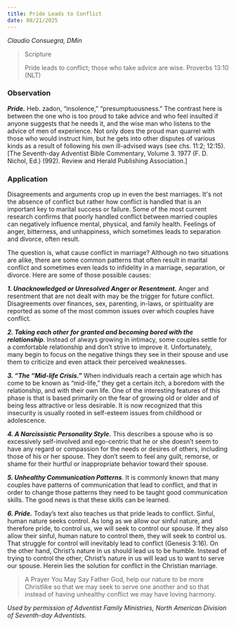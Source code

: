 ```yaml
---
title: Pride Leads to Conflict
date: 08/21/2025
---
```


_Claudio Consuegra, DMin_

> <p>Scripture</p>
> Pride leads to conflict; those who take advice are wise. Proverbs 13:10 (NLT)

### Observation

_**Pride.**_ Heb. zadon, “insolence,” “presumptuousness.” The contrast here is between the one who is too proud to take advice and who feel insulted if anyone suggests that he needs it, and the wise man who listens to the advice of men of experience. Not only does the proud man quarrel with those who would instruct him, but he gets into other disputes of various kinds as a result of following his own ill-advised ways (see chs. 11:2; 12:15). [The Seventh-day Adventist Bible Commentary, Volume 3. 1977 (F. D. Nichol, Ed.) (992). Review and Herald Publishing Association.]

### Application

Disagreements and arguments crop up in even the best marriages. It's not the absence of conflict but rather how conflict is handled that is an important key to marital success or failure. Some of the most current research confirms that poorly handled conflict between married couples can negatively influence mental, physical, and family health. Feelings of anger, bitterness, and unhappiness, which sometimes leads to separation and divorce, often result.

The question is, what cause conflict in marriage? Although no two situations are alike, there are some common patterns that often result in marital conflict and sometimes even leads to infidelity in a marriage, separation, or divorce. Here are some of those possible causes:

_**1. Unacknowledged or Unresolved Anger or Resentment.**_ Anger and resentment that are not dealt with may be the trigger for future conflict. Disagreements over finances, sex, parenting, in-laws, or spirituality are reported as some of the most common issues over which couples have conflict.

_**2. Taking each other for granted and becoming bored with the relationship**_. Instead of always growing in intimacy, some couples settle for a comfortable relationship and don’t strive to improve it. Unfortunately, many begin to focus on the negative things they see in their spouse and use them to criticize and even attack their perceived weaknesses.

_**3. “The “Mid-life Crisis.”**_ When individuals reach a certain age which has come to be known as “mid-life,” they get a certain itch, a boredom with the relationship, and with their own life. One of the interesting features of this phase is that is based primarily on the fear of growing old or older and of being less attractive or less desirable. It is now recognized that this insecurity is usually rooted in self-esteem issues from childhood or adolescence.

_**4. A Narcissistic Personality Style.**_ This describes a spouse who is so excessively self-involved and ego-centric that he or she doesn’t seem to have any regard or compassion for the needs or desires of others, including those of his or her spouse. They don’t seem to feel any guilt, remorse, or shame for their hurtful or inappropriate behavior toward their spouse.

_**5. Unhealthy Communication Patterns**_. It is commonly known that many couples have patterns of communication that lead to conflict, and that in order to change those patterns they need to be taught good communication skills. The good news is that these skills can be learned.

_**6. Pride.**_ Today’s text also teaches us that pride leads to conflict. Sinful, human nature seeks control. As long as we allow our sinful nature, and therefore pride, to control us, we will seek to control our spouse. If they also allow their sinful, human nature to control them, they will seek to control us. That struggle for control will inevitably lead to conflict (Genesis 3:16). On the other hand, Christ’s nature in us should lead us to be humble. Instead of trying to control the other, Christ’s nature in us will lead us to want to serve our spouse. Herein lies the solution for conflict in the Christian marriage.

> <callout>A Prayer You May Say</callout>
> Father God, help our nature to be more Christlike so that we may seek to serve one another and so that instead of having unhealthy conflict we may have loving harmony.

_Used by permission of Adventist Family Ministries, North American Division of Seventh-day Adventists._